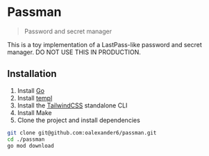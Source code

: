 # Passman
> Password and secret manager

This is a toy implementation of a LastPass-like password and secret manager. DO NOT USE THIS IN PRODUCTION.

## Installation
1. Install [Go](https://go.dev/doc/install)
1. Install [templ](https://templ.guide/quick-start/installation)
1. Install the [TailwindCSS](https://tailwindcss.com/blog/standalone-cli) standalone CLI
1. Install Make
1. Clone the project and install dependencies
```sh
git clone git@github.com:oalexander6/passman.git
cd ./passman
go mod download
```
